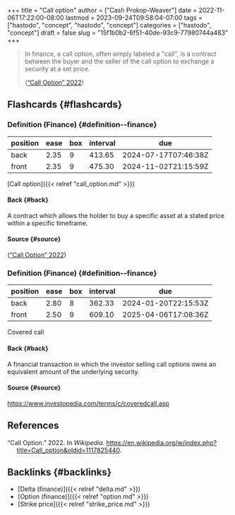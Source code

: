 +++
title = "Call option"
author = ["Cash Prokop-Weaver"]
date = 2022-11-06T17:22:00-08:00
lastmod = 2023-09-24T09:58:04-07:00
tags = ["hastodo", "concept", "hastodo", "concept"]
categories = ["hastodo", "concept"]
draft = false
slug = "15f1b0b2-6f51-40de-93c9-77980744a483"
+++

> In finance, a call option, often simply labeled a "call", is a contract between the buyer and the seller of the call option to exchange a security at a set price.
>
> (<a href="#citeproc_bib_item_1">“Call Option” 2022</a>)


## Flashcards {#flashcards}


### Definition (Finance) {#definition--finance}

| position | ease | box | interval | due                  |
|----------|------|-----|----------|----------------------|
| back     | 2.35 | 9   | 413.65   | 2024-07-17T07:46:38Z |
| front    | 2.35 | 9   | 475.30   | 2024-11-02T21:15:59Z |

[Call option]({{< relref "call_option.md" >}})


#### Back {#back}

A contract which allows the holder to buy a specific asset at a stated price within a specific timeframe.


#### Source {#source}

(<a href="#citeproc_bib_item_1">“Call Option” 2022</a>)


### Definition (Finance) {#definition--finance}

| position | ease | box | interval | due                  |
|----------|------|-----|----------|----------------------|
| back     | 2.80 | 8   | 362.33   | 2024-01-20T22:15:53Z |
| front    | 2.50 | 9   | 609.10   | 2025-04-06T17:08:36Z |

Covered call


#### Back {#back}

A financial transaction in which the investor selling call options owns an equivalent amount of the underlying security.


#### Source {#source}

<https://www.investopedia.com/terms/c/coveredcall.asp>

## References

<style>.csl-entry{text-indent: -1.5em; margin-left: 1.5em;}</style><div class="csl-bib-body">
  <div class="csl-entry"><a id="citeproc_bib_item_1"></a>“Call Option.” 2022. In <i>Wikipedia</i>. <a href="https://en.wikipedia.org/w/index.php?title=Call_option&oldid=1117825440">https://en.wikipedia.org/w/index.php?title=Call_option&#38;oldid=1117825440</a>.</div>
</div>


## Backlinks {#backlinks}

-   [Delta (finance)]({{< relref "delta.md" >}})
-   [Option (finance)]({{< relref "option.md" >}})
-   [Strike price]({{< relref "strike_price.md" >}})
